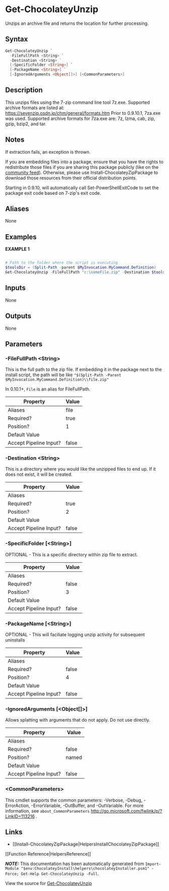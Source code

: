 ﻿# Get-ChocolateyUnzip

Unzips an archive file and returns the location for further processing.

## Syntax

~~~powershell
Get-ChocolateyUnzip `
  -FileFullPath <String> `
  -Destination <String> `
  [-SpecificFolder <String>] `
  [-PackageName <String>] `
  [-IgnoredArguments <Object[]>] [<CommonParameters>]
~~~

## Description

This unzips files using the 7-zip command line tool 7z.exe.
Supported archive formats are listed at:
https://sevenzip.osdn.jp/chm/general/formats.htm
Prior to 0.9.10.1, 7za.exe was used. Supported archive formats for 
7za.exe are: 7z, lzma, cab, zip, gzip, bzip2, and tar.

## Notes

If extraction fails, an exception is thrown.

If you are embedding files into a package, ensure that you have the
rights to redistribute those files if you are sharing this package
publicly (like on the [community feed](https://chocolatey.org/packages)). Otherwise, please use
Install-ChocolateyZipPackage to download those resources from their
official distribution points.

Starting in 0.9.10, will automatically call Set-PowerShellExitCode to
set the package exit code based on 7-zip's exit code.

## Aliases

None

## Examples

 **EXAMPLE 1**

~~~powershell

# Path to the folder where the script is executing
$toolsDir = (Split-Path -parent $MyInvocation.MyCommand.Definition)
Get-ChocolateyUnzip -FileFullPath "c:\someFile.zip" -Destination $toolsDir
~~~ 

## Inputs

None

## Outputs

None

## Parameters

###  -FileFullPath &lt;String&gt;
This is the full path to the zip file. If embedding it in the package
next to the install script, the path will be like
`"$(Split-Path -Parent $MyInvocation.MyCommand.Definition)\\file.zip"`

In 0.10.1+, `File` is an alias for FileFullPath.

Property               | Value
---------------------- | -----
Aliases                | file
Required?              | true
Position?              | 1
Default Value          | 
Accept Pipeline Input? | false
 
###  -Destination &lt;String&gt;
This is a directory where you would like the unzipped files to end up.
If it does not exist, it will be created.

Property               | Value
---------------------- | -----
Aliases                | 
Required?              | true
Position?              | 2
Default Value          | 
Accept Pipeline Input? | false
 
###  -SpecificFolder [&lt;String&gt;]
OPTIONAL - This is a specific directory within zip file to extract.

Property               | Value
---------------------- | -----
Aliases                | 
Required?              | false
Position?              | 3
Default Value          | 
Accept Pipeline Input? | false
 
###  -PackageName [&lt;String&gt;]
OPTIONAL - This will faciliate logging unzip activity for subsequent
uninstalls

Property               | Value
---------------------- | -----
Aliases                | 
Required?              | false
Position?              | 4
Default Value          | 
Accept Pipeline Input? | false
 
###  -IgnoredArguments [&lt;Object[]&gt;]
Allows splatting with arguments that do not apply. Do not use directly.

Property               | Value
---------------------- | -----
Aliases                | 
Required?              | false
Position?              | named
Default Value          | 
Accept Pipeline Input? | false
 
### &lt;CommonParameters&gt;

This cmdlet supports the common parameters: -Verbose, -Debug, -ErrorAction, -ErrorVariable, -OutBuffer, and -OutVariable. For more information, see `about_CommonParameters` http://go.microsoft.com/fwlink/p/?LinkID=113216 .


## Links

 * [[Install-ChocolateyZipPackage|HelpersInstallChocolateyZipPackage]]


[[Function Reference|HelpersReference]]

***NOTE:*** This documentation has been automatically generated from `Import-Module "$env:ChocolateyInstall\helpers\chocolateyInstaller.psm1" -Force; Get-Help Get-ChocolateyUnzip -Full`.

View the source for [Get-ChocolateyUnzip](https://github.com/chocolatey/choco/tree/stable/src/chocolatey.resources/helpers/functions/Get-ChocolateyUnzip.ps1)
